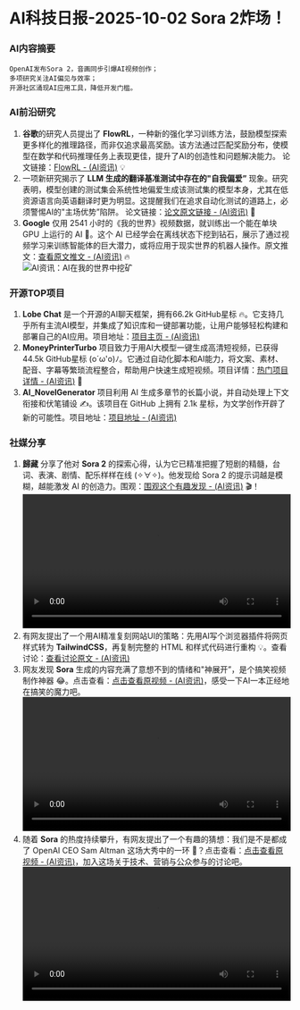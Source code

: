 
# AI科技日报-2025-10-02 Sora 2炸场！
### **AI内容摘要**
```
OpenAI发布Sora 2，音画同步引爆AI视频创作；
多项研究关注AI偏见与效率；
开源社区涌现AI应用工具，降低开发门槛。
```
### AI前沿研究
1.  **谷歌**的研究人员提出了 **FlowRL**，一种新的强化学习训练方法，鼓励模型探索更多样化的推理路径，而非仅追求最高奖励。该方法通过匹配奖励分布，使模型在数学和代码推理任务上表现更佳，提升了AI的创造性和问题解决能力。 论文链接：[FlowRL - (AI资讯)](https://arxiv.org/abs/2509.15207) 💡
2.  一项新研究揭示了 **LLM 生成的翻译基准测试中存在的"自我偏爱”** 现象。研究表明，模型创建的测试集会系统性地偏爱生成该测试集的模型本身，尤其在低资源语言向英语翻译时更为明显。这提醒我们在追求自动化测试的道路上，必须警惕AI的"主场优势”陷阱。 论文链接：[论文原文链接 - (AI资讯)](https://arxiv.org/abs/2509.26600) 🧐
3.  **Google** 仅用 2541 小时的《我的世界》视频数据，就训练出一个能在单块 GPU 上运行的 AI 🤖。这个 AI 已经学会在离线状态下挖到钻石，展示了通过视频学习来训练智能体的巨大潜力，或将应用于现实世界的机器人操作。原文推文：[查看原文推文 - (AI资讯)](https://x.com/emollick/status/1973385878195044444) 🔥
    <br/>![AI资讯：AI在我的世界中挖矿](https://source.hubtoday.app/images/2025/10/news_01k6g7a5r9e7ssffg7kzpxed15.avif)
### 开源TOP项目
1.  **Lobe Chat** 是一个开源的AI聊天框架，拥有66.2k GitHub星标 🔥。它支持几乎所有主流AI模型，并集成了知识库和一键部署功能，让用户能够轻松构建和部署自己的AI应用。项目地址：[项目主页 - (AI资讯)](https://github.com/lobehub/lobe-chat)
2.  **MoneyPrinterTurbo** 项目致力于用AI大模型一键生成高清短视频，已获得44.5k GitHub星标 (o´ω'o)ﾉ。它通过自动化脚本和AI能力，将文案、素材、配音、字幕等繁琐流程整合，帮助用户快速生成短视频。项目详情：[热门项目详情 - (AI资讯)](https://github.com/harry0703/MoneyPrinterTurbo) 🚀
3.  **AI_NovelGenerator** 项目利用 AI 生成多章节的长篇小说，并自动处理上下文衔接和伏笔铺设 ✍️。该项目在 GitHub 上拥有 2.1k 星标，为文学创作开辟了新的可能性。项目地址：[项目地址 - (AI资讯)](https://github.com/YILING0013/AI_NovelGenerator)
### 社媒分享
1.  **歸藏** 分享了他对 **Sora 2** 的探索心得，认为它已精准把握了短剧的精髓，台词、表演、剧情、配乐样样在线 (✧∀✧)。他发现给 Sora 2 的提示词越是模糊，越能激发 AI 的创造力。围观：[围观这个有趣发现 - (AI资讯)](https://x.com/op7418/status/1973345023392620891) 🎬！
    <br/><video src="https://source.hubtoday.app/images/2025/10/news_01k6g7b48teydvjm2bsby15bfa.mp4" controls="controls" width="100%"></video>
2.  有网友提出了一个用AI精准复刻网站UI的策略：先用AI写个浏览器插件将网页样式转为 **TailwindCSS**，再复制完整的 HTML 和样式代码进行重构 💡。查看讨论：[查看讨论原文 - (AI资讯)](https://x.com/dotey/status/1973253224049365500)
3.  网友发现 **Sora** 生成的内容充满了意想不到的情绪和"神展开”，是个搞笑视频制作神器 😂。点击查看：[点击查看原视频 - (AI资讯)](https://x.com/oran_ge/status/1973232039903240226)，感受一下AI一本正经地在搞笑的魔力吧。
    <br/><video src="https://source.hubtoday.app/images/2025/10/news_01k6g7by17ejjrska9bfjrgdkc.mp4" controls="controls" width="100%"></video>
4.  随着 **Sora** 的热度持续攀升，有网友提出了一个有趣的猜想：我们是不是都成了 OpenAI CEO Sam Altman 这场大秀中的一环 🤔？点击查看：[点击查看原视频 - (AI资讯)](https://m.okjike.com/originalPosts/68dc93aa1ed9b53c78ab02e1)，加入这场关于技术、营销与公众参与的讨论吧。
    <br/><video src="https://source.hubtoday.app/images/2025/10/news_01k6g7cbnwetsbrpgvjb96t5h8.mp4" controls="controls" width="100%"></video>